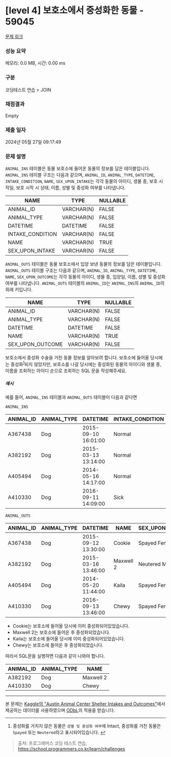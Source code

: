 # [level 4] 보호소에서 중성화한 동물 - 59045 

[문제 링크](https://school.programmers.co.kr/learn/courses/30/lessons/59045) 

### 성능 요약

메모리: 0.0 MB, 시간: 0.00 ms

### 구분

코딩테스트 연습 > JOIN

### 채점결과

Empty

### 제출 일자

2024년 05월 27일 09:17:49

### 문제 설명

<p><code>ANIMAL_INS</code> 테이블은 동물 보호소에 들어온 동물의 정보를 담은 테이블입니다. <code>ANIMAL_INS</code> 테이블 구조는 다음과 같으며, <code>ANIMAL_ID</code>, <code>ANIMAL_TYPE</code>, <code>DATETIME</code>, <code>INTAKE_CONDITION</code>, <code>NAME</code>, <code>SEX_UPON_INTAKE</code>는 각각 동물의 아이디, 생물 종, 보호 시작일, 보호 시작 시 상태, 이름, 성별 및 중성화 여부를 나타냅니다.</p>
<table class="table">
        <thead><tr>
<th>NAME</th>
<th>TYPE</th>
<th>NULLABLE</th>
</tr>
</thead>
        <tbody><tr>
<td>ANIMAL_ID</td>
<td>VARCHAR(N)</td>
<td>FALSE</td>
</tr>
<tr>
<td>ANIMAL_TYPE</td>
<td>VARCHAR(N)</td>
<td>FALSE</td>
</tr>
<tr>
<td>DATETIME</td>
<td>DATETIME</td>
<td>FALSE</td>
</tr>
<tr>
<td>INTAKE_CONDITION</td>
<td>VARCHAR(N)</td>
<td>FALSE</td>
</tr>
<tr>
<td>NAME</td>
<td>VARCHAR(N)</td>
<td>TRUE</td>
</tr>
<tr>
<td>SEX_UPON_INTAKE</td>
<td>VARCHAR(N)</td>
<td>FALSE</td>
</tr>
</tbody>
      </table>
<p><code>ANIMAL_OUTS</code> 테이블은 동물 보호소에서 입양 보낸 동물의 정보를 담은 테이블입니다. <code>ANIMAL_OUTS</code> 테이블 구조는 다음과 같으며, <code>ANIMAL_ID</code>, <code>ANIMAL_TYPE</code>, <code>DATETIME</code>, <code>NAME</code>, <code>SEX_UPON_OUTCOME</code>는 각각 동물의 아이디, 생물 종, 입양일, 이름, 성별 및 중성화 여부를 나타냅니다. <code>ANIMAL_OUTS</code> 테이블의 <code>ANIMAL_ID</code>는 <code>ANIMAL_INS</code>의 <code>ANIMAL_ID</code>의 외래 키입니다.</p>
<table class="table">
        <thead><tr>
<th>NAME</th>
<th>TYPE</th>
<th>NULLABLE</th>
</tr>
</thead>
        <tbody><tr>
<td>ANIMAL_ID</td>
<td>VARCHAR(N)</td>
<td>FALSE</td>
</tr>
<tr>
<td>ANIMAL_TYPE</td>
<td>VARCHAR(N)</td>
<td>FALSE</td>
</tr>
<tr>
<td>DATETIME</td>
<td>DATETIME</td>
<td>FALSE</td>
</tr>
<tr>
<td>NAME</td>
<td>VARCHAR(N)</td>
<td>TRUE</td>
</tr>
<tr>
<td>SEX_UPON_OUTCOME</td>
<td>VARCHAR(N)</td>
<td>FALSE</td>
</tr>
</tbody>
      </table>
<p>보호소에서 중성화 수술을 거친 동물 정보를 알아보려 합니다. 보호소에 들어올 당시에는 중성화<sup id="fnref1"><a href="#fn1">1</a></sup>되지 않았지만, 보호소를 나갈 당시에는 중성화된 동물의 아이디와 생물 종, 이름을 조회하는 아이디 순으로 조회하는 SQL 문을 작성해주세요.</p>

<h5>예시</h5>

<p>예를 들어, <code>ANIMAL_INS</code> 테이블과 <code>ANIMAL_OUTS</code> 테이블이 다음과 같다면</p>

<p><code>ANIMAL_INS</code></p>
<table class="table">
        <thead><tr>
<th>ANIMAL_ID</th>
<th>ANIMAL_TYPE</th>
<th>DATETIME</th>
<th>INTAKE_CONDITION</th>
<th>NAME</th>
<th>SEX_UPON_INTAKE</th>
</tr>
</thead>
        <tbody><tr>
<td>A367438</td>
<td>Dog</td>
<td>2015-09-10 16:01:00</td>
<td>Normal</td>
<td>Cookie</td>
<td>Spayed Female</td>
</tr>
<tr>
<td>A382192</td>
<td>Dog</td>
<td>2015-03-13 13:14:00</td>
<td>Normal</td>
<td>Maxwell 2</td>
<td>Intact Male</td>
</tr>
<tr>
<td>A405494</td>
<td>Dog</td>
<td>2014-05-16 14:17:00</td>
<td>Normal</td>
<td>Kaila</td>
<td>Spayed Female</td>
</tr>
<tr>
<td>A410330</td>
<td>Dog</td>
<td>2016-09-11 14:09:00</td>
<td>Sick</td>
<td>Chewy</td>
<td>Intact Female</td>
</tr>
</tbody>
      </table>
<p><code>ANIMAL_OUTS</code></p>
<table class="table">
        <thead><tr>
<th>ANIMAL_ID</th>
<th>ANIMAL_TYPE</th>
<th>DATETIME</th>
<th>NAME</th>
<th>SEX_UPON_OUTCOME</th>
</tr>
</thead>
        <tbody><tr>
<td>A367438</td>
<td>Dog</td>
<td>2015-09-12 13:30:00</td>
<td>Cookie</td>
<td>Spayed Female</td>
</tr>
<tr>
<td>A382192</td>
<td>Dog</td>
<td>2015-03-16 13:46:00</td>
<td>Maxwell 2</td>
<td>Neutered Male</td>
</tr>
<tr>
<td>A405494</td>
<td>Dog</td>
<td>2014-05-20 11:44:00</td>
<td>Kaila</td>
<td>Spayed Female</td>
</tr>
<tr>
<td>A410330</td>
<td>Dog</td>
<td>2016-09-13 13:46:00</td>
<td>Chewy</td>
<td>Spayed Female</td>
</tr>
</tbody>
      </table>
<ul>
<li>Cookie는 보호소에 들어올 당시에 이미 중성화되어있었습니다.</li>
<li>Maxwell 2는 보호소에 들어온 후 중성화되었습니다.</li>
<li>Kaila는 보호소에 들어올 당시에 이미 중성화되어있었습니다.</li>
<li>Chewy는 보호소에 들어온 후 중성화되었습니다.</li>
</ul>

<p>따라서 SQL문을 실행하면 다음과 같이 나와야 합니다.</p>
<table class="table">
        <thead><tr>
<th>ANIMAL_ID</th>
<th>ANIMAL_TYPE</th>
<th>NAME</th>
</tr>
</thead>
        <tbody><tr>
<td>A382192</td>
<td>Dog</td>
<td>Maxwell 2</td>
</tr>
<tr>
<td>A410330</td>
<td>Dog</td>
<td>Chewy</td>
</tr>
</tbody>
      </table>
<hr>

<p>본 문제는 <a href="https://www.kaggle.com/aaronschlegel/austin-animal-center-shelter-intakes-and-outcomes" target="_blank" rel="noopener">Kaggle의 "Austin Animal Center Shelter Intakes and Outcomes"</a>에서 제공하는 데이터를 사용하였으며 <a href="https://opendatacommons.org/licenses/odbl/1.0/" target="_blank" rel="noopener">ODbL</a>의 적용을 받습니다.</p>

<div class="footnotes">
<hr>
<ol>

<li id="fn1">
<p>중성화를 거치지 않은 동물은 <code>성별 및 중성화 여부</code>에 Intact, 중성화를 거친 동물은 <code>Spayed</code> 또는 <code>Neutered</code>라고 표시되어있습니다.&nbsp;<a href="#fnref1">↩</a></p>
</li>

</ol>
</div>


> 출처: 프로그래머스 코딩 테스트 연습, https://school.programmers.co.kr/learn/challenges